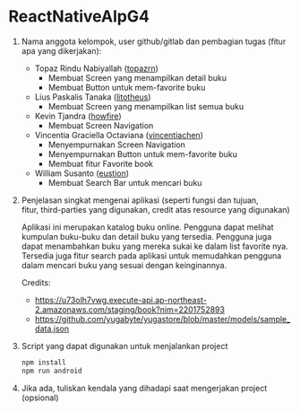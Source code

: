 # ReactNativeAlpG4
1. Nama anggota kelompok, user github/gitlab dan pembagian tugas (fitur apa yang dikerjakan):
    - Topaz Rindu Nabiyallah ([topazrn](https://github.com/topazrn))
        - Membuat Screen yang menampilkan detail buku
        - Membuat Button untuk mem-favorite buku
    - Lius Paskalis Tanaka ([litotheus](https://github.com/litotheus))
        - Membuat Screen yang menampilkan list semua buku
    - Kevin Tjandra ([howfire](https://github.com/howfire))
        - Membuat Screen Navigation
    - Vincentia Graciella Octaviana ([vincentiachen](https://github.com/vincentiachen))
        - Menyempurnakan Screen Navigation
        - Menyempurnakan Button untuk mem-favorite buku
        - Membuat fitur Favorite book
    - William Susanto ([eustion](https://github.com/eustion))
        - Membuat Search Bar untuk mencari buku
2. Penjelasan singkat mengenai aplikasi (seperti fungsi dan tujuan, fitur, third-parties yang digunakan, credit atas resource yang digunakan)
    
    Aplikasi ini merupakan katalog buku online. Pengguna dapat melihat kumpulan buku-buku dan detail buku yang tersedia. Pengguna juga dapat menambahkan buku yang mereka sukai ke dalam list favorite nya. Tersedia juga fitur search pada aplikasi untuk memudahkan pengguna dalam mencari buku yang sesuai dengan keinginannya.
    
    Credits: 
    - https://u73olh7vwg.execute-api.ap-northeast-2.amazonaws.com/staging/book?nim=2201752893
    - https://github.com/yugabyte/yugastore/blob/master/models/sample_data.json

3. Script yang dapat digunakan untuk menjalankan project
    ```sh
    npm install
    npm run android
    ```
4. Jika ada, tuliskan kendala yang dihadapi saat mengerjakan project (opsional)
